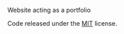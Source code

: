 Website acting as a portfolio 

Code released under the [MIT](https://github.com/BlackrockDigital/startbootstrap-creative/blob/gh-pages/LICENSE) license.
